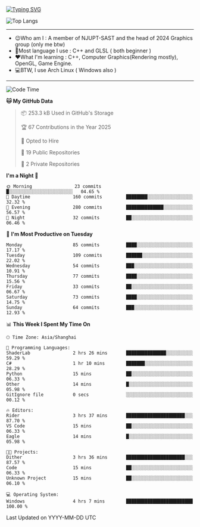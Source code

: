 <a href="https://git.io/typing-svg">
  <img src="https://readme-typing-svg.demolab.com?font=Fira+Code&pause=1000&random=false&width=435&separator=%3D&lines=std%3A%3Aprintln(%22Hello,+world!%22);" alt="Typing SVG" />
</a>

![Top Langs](https://github-readme-stats.vercel.app/api/top-langs/?username=FOTH0626&theme=transparent)

---

- 😉Who am I : A member of NJUPT-SAST and the head of 2024 Graphics group (only me btw)
- 📖Most language I use : C++ and GLSL ( both beginner )
- ❤What I'm learning : C++, Computer Graphics(Rendering mostly), OpenGL, Game Engine.
- 💻BTW, I use Arch Linux ( Windows also )
---
<!--START_SECTION:waka-->
![Code Time](http://img.shields.io/badge/Code%20Time-175%20hrs%2045%20mins-blue)

**🐱 My GitHub Data** 

> 📦 253.3 kB Used in GitHub's Storage 
 > 
> 🏆 67 Contributions in the Year 2025
 > 
> 💼 Opted to Hire
 > 
> 📜 19 Public Repositories 
 > 
> 🔑 2 Private Repositories 
 > 
**I'm a Night 🦉** 

```text
🌞 Morning                23 commits          █░░░░░░░░░░░░░░░░░░░░░░░░   04.65 % 
🌆 Daytime                160 commits         ████████░░░░░░░░░░░░░░░░░   32.32 % 
🌃 Evening                280 commits         ██████████████░░░░░░░░░░░   56.57 % 
🌙 Night                  32 commits          ██░░░░░░░░░░░░░░░░░░░░░░░   06.46 % 
```
📅 **I'm Most Productive on Tuesday** 

```text
Monday                   85 commits          ████░░░░░░░░░░░░░░░░░░░░░   17.17 % 
Tuesday                  109 commits         ██████░░░░░░░░░░░░░░░░░░░   22.02 % 
Wednesday                54 commits          ███░░░░░░░░░░░░░░░░░░░░░░   10.91 % 
Thursday                 77 commits          ████░░░░░░░░░░░░░░░░░░░░░   15.56 % 
Friday                   33 commits          ██░░░░░░░░░░░░░░░░░░░░░░░   06.67 % 
Saturday                 73 commits          ████░░░░░░░░░░░░░░░░░░░░░   14.75 % 
Sunday                   64 commits          ███░░░░░░░░░░░░░░░░░░░░░░   12.93 % 
```


📊 **This Week I Spent My Time On** 

```text
🕑︎ Time Zone: Asia/Shanghai

💬 Programming Languages: 
ShaderLab                2 hrs 26 mins       ███████████████░░░░░░░░░░   59.29 % 
C#                       1 hr 10 mins        ███████░░░░░░░░░░░░░░░░░░   28.29 % 
Python                   15 mins             ██░░░░░░░░░░░░░░░░░░░░░░░   06.33 % 
Other                    14 mins             █░░░░░░░░░░░░░░░░░░░░░░░░   05.98 % 
GitIgnore file           0 secs              ░░░░░░░░░░░░░░░░░░░░░░░░░   00.12 % 

🔥 Editors: 
Rider                    3 hrs 37 mins       ██████████████████████░░░   87.70 % 
VS Code                  15 mins             ██░░░░░░░░░░░░░░░░░░░░░░░   06.33 % 
Eagle                    14 mins             █░░░░░░░░░░░░░░░░░░░░░░░░   05.98 % 

🐱‍💻 Projects: 
Dither                   3 hrs 36 mins       ██████████████████████░░░   87.57 % 
Code                     15 mins             ██░░░░░░░░░░░░░░░░░░░░░░░   06.33 % 
Unknown Project          15 mins             ██░░░░░░░░░░░░░░░░░░░░░░░   06.10 % 

💻 Operating System: 
Windows                  4 hrs 7 mins        █████████████████████████   100.00 % 
```


 Last Updated on YYYY-MM-DD UTC
<!--END_SECTION:waka-->
